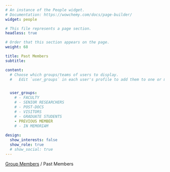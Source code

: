```yaml
---
# An instance of the People widget.
# Documentation: https://wowchemy.com/docs/page-builder/
widget: people

# This file represents a page section.
headless: true

# Order that this section appears on the page.
weight: 68

title: Past Members
subtitle:

content:
  # Choose which groups/teams of users to display.
  #   Edit `user_groups` in each user's profile to add them to one or more of these groups.


  user_groups:
    # - FACULTY
    # - SENIOR RESEARCHERS
    # - POST-DOCS
    # - VISITORS
    # - GRADUATE STUDENTS
    - PREVIOUS MEMBER
    # - IN MEMORIAM
    
design:
  show_interests: false
  show_role: true
  # show_social: true
---
```



<div class="people-breadcrumb">

[Group Members](/mlg.eng.cam.ac.uk/people/) / Past Members

</div>